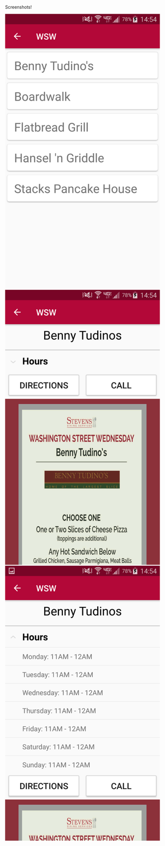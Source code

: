 Screenshots!

![alt tag](https://github.com/JakeFallin/Washington-Street-Wednesdays/blob/master/WSW/1.png)
![alt tag](https://github.com/JakeFallin/Washington-Street-Wednesdays/blob/master/WSW/2.png)
![alt tag](https://github.com/JakeFallin/Washington-Street-Wednesdays/blob/master/WSW/3.png)
